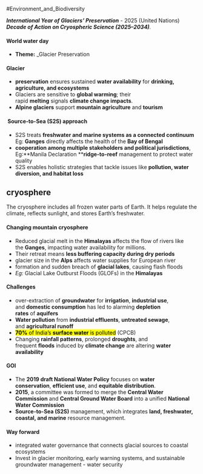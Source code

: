 #Environment_and_Biodiversity 

**_International Year of Glaciers’ Preservation_** - 2025 (United Nations)
**_Decade of Action on Cryospheric Science (2025–2034)_**_._

#### World water day 
- **Theme:** _Glacier Preservation

#### Glacier 
- **preservation** ensures sustained **water availability** for **drinking, agriculture, and ecosystems**
- Glaciers are sensitive to **global warming**; their rapid **melting** signals **climate change impacts**.
- **Alpine glaciers** support **mountain agriculture** and **tourism**
####  **Source-to-Sea (S2S) approach**
- S2S treats **freshwater and marine systems as a connected continuum** Eg: **Ganges** directly affects the health of the **Bay of Bengal**
- **cooperation among multiple stakeholders and political jurisdictions**, Eg:**Manila Declaration ****ridge-to-reef** management to protect water quality
- S2S enables holistic strategies that tackle issues like **pollution, water diversion, and habitat loss**

## **cryosphere**

The cryosphere includes all frozen water parts of Earth. It helps regulate the climate, reflects sunlight, and stores Earth’s freshwater.

#### Changing mountain cryosphere

- Reduced glacial melt in the **Himalayas** affects the flow of rivers like the **Ganges**, impacting water availability for millions.
- Their retreat means **less buffering capacity during dry periods**
- glacier size in the **Alps** affects water supplies for European river
- formation and sudden breach of **glacial lakes**, causing flash floods
- _Eg:_ Glacial Lake Outburst Floods (GLOFs) in the **Himalayas**

#### Challenges
- over-extraction of **groundwater** for **irrigation**, **industrial use**, and **domestic consumption** has led to alarming **depletion rates** of **aquifers**
- **Water pollution** from **industrial effluents**, **untreated sewage**, and **agricultural runoff**
- <mark class="hltr-boom-bam">**70%** of India’s **surface water** is polluted</mark> (CPCB)
- Changing **rainfall patterns**, prolonged **droughts**, and frequent **floods** induced by **climate change** are altering **water availability**

#### GOI
- The **2019 draft National Water Policy** focuses on **water conservation**, **efficient use**, and **equitable distribution**.
- **2015**, a committee was formed to merge the **Central Water Commission** and **Central Ground Water Board** into a unified **National Water Commission**
- **Source-to-Sea (S2S)** management, which integrates **land, freshwater, coastal, and marine** resource management.
#### Way forward
- integrated water governance that connects glacial sources to coastal ecosystems
- Invest in glacier monitoring, early warning systems, and sustainable groundwater management - water security